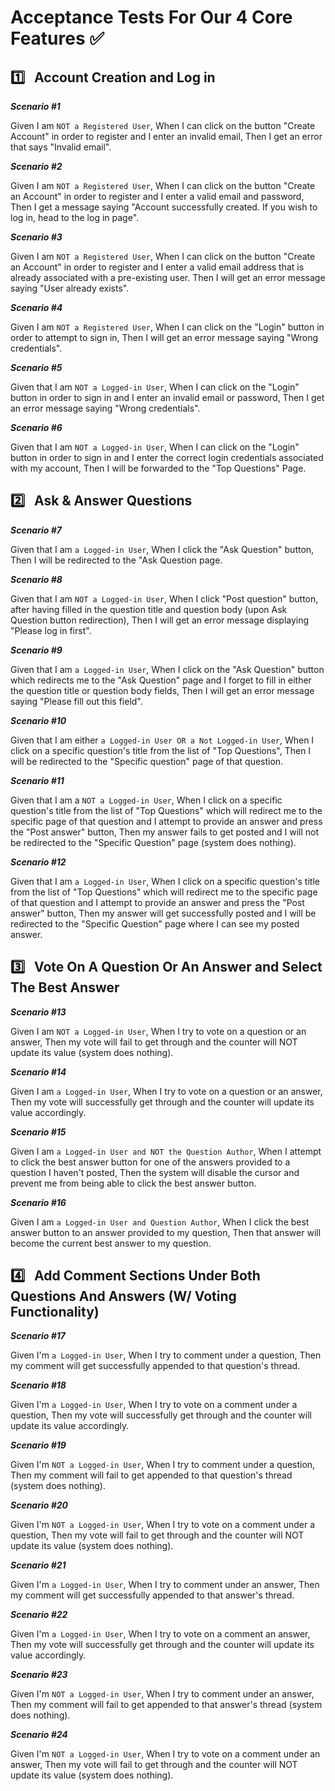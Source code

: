 # **Acceptance Tests For Our 4 Core Features** :white_check_mark: <br>

## :one: &nbsp; Account Creation and Log in

**_Scenario #1_**

Given I am `NOT a Registered User`,
When I can click on the button "Create Account" in order to register and I enter an invalid email,
Then I get an error that says "Invalid email".

**_Scenario #2_**

Given I am `NOT a Registered User`,
When I can click on the button "Create an Account" in order to register and I enter a valid email and password,
Then I get a message saying "Account successfully created. If you wish to log in, head to the log in page".

**_Scenario #3_**

Given I am `NOT a Registered User`,
When I can click on the button "Create an Account" in order to register and I enter a valid email address that is already associated with a pre-existing user.
Then I will get an error message saying "User already exists".


**_Scenario #4_**

Given I am `NOT a Registered User`,
When I can click on the "Login" button in order to attempt to sign in,
Then I will get an error message saying "Wrong credentials".


**_Scenario #5_**

Given that I am `NOT a Logged-in User`,
When I can click on the "Login" button in order to sign in and I enter an invalid email or password,
Then I get an error message saying "Wrong credentials".


**_Scenario #6_**

Given that I am `NOT a Logged-in User`,
When I can click on the "Login" button in order to sign in and I enter the correct login credentials associated with my account,
Then I will be forwarded to the "Top Questions" Page.


## :two: &nbsp; Ask & Answer Questions

**_Scenario #7_**

Given that I am `a Logged-in User`,
When I click the "Ask Question" button,
Then I will be redirected to the "Ask Question page.


**_Scenario #8_**

Given that I am `NOT a Logged-in User`,
When I click "Post question" button, after having filled in the question title and question body (upon Ask Question button redirection),
Then I will get an error message displaying "Please log in first".

**_Scenario #9_**

Given that I am `a Logged-in User`,
When I click on the "Ask Question" button which redirects me to the "Ask Question" page and I forget to fill in either the question title or question body fields,
Then I will get an error message saying "Please fill out this field".

**_Scenario #10_**

Given that I am either `a Logged-in User OR a Not Logged-in User`,
When I click on a specific question's title from the list of "Top Questions",
Then I will be redirected to the "Specific question" page of that question.

**_Scenario #11_**

Given that I am a `NOT a Logged-in User`,
When I click on a specific question's title from the list of "Top Questions" which will redirect me to the specific page of that question and I attempt to provide an answer and press the "Post answer" button,
Then my answer fails to get posted and I will not be redirected to the "Specific Question" page (system does nothing).

**_Scenario #12_**

Given that I am `a Logged-in User`,
When I click on a specific question's title from the list of "Top Questions" which will redirect me to the specific page of that question and I attempt to provide an answer and press the "Post answer" button,
Then my answer will get successfully posted and I will be redirected to the "Specific Question" page where I can see my posted answer.


## :three: &nbsp; Vote On A Question Or An Answer and Select The Best Answer


**_Scenario #13_** 

Given I am `NOT a Logged-in User`,
When I try to vote on a question or an answer,
Then my vote will fail to get through and the counter will NOT update its value (system does nothing).

**_Scenario #14_**

Given I am `a Logged-in User`,
When I try to vote on a question or an answer,
Then my vote will successfully get through and the counter will update its value accordingly.

**_Scenario #15_**

Given I am `a Logged-in User and NOT the Question Author`,
When I attempt to click the best answer button for one of the answers provided to a question I haven't posted,
Then the system will disable the cursor and prevent me from being able to click the best answer button.

**_Scenario #16_**

Given I am `a Logged-in User and Question Author`,
When I click the best answer button to an answer provided to my question,
Then that answer will become the current best answer to my question. 


## :four: &nbsp; Add Comment Sections Under Both Questions And Answers (W/ Voting Functionality)


**_Scenario #17_**

Given I'm `a Logged-in User`, 
When I try to comment under a question,
Then my comment will get successfully appended to that question's thread.

**_Scenario #18_**

Given I'm `a Logged-in User`, 
When I try to vote on a comment under a question,
Then my vote will successfully get through and the counter will update its value accordingly.

**_Scenario #19_**

Given I'm `NOT a Logged-in User`, 
When I try to comment under a question,
Then my comment will fail to get appended to that question's thread (system does nothing).

**_Scenario #20_**

Given I'm `NOT a Logged-in User`, 
When I try to vote on a comment under a question,
Then my vote will fail to get through and the counter will NOT update its value (system does nothing).


**_Scenario #21_**

Given I'm `a Logged-in User`, 
When I try to comment under an answer,
Then my comment will get successfully appended to that answer's thread.

**_Scenario #22_**

Given I'm `a Logged-in User`, 
When I try to vote on a comment an answer,
Then my vote will successfully get through and the counter will update its value accordingly.

**_Scenario #23_**

Given I'm `NOT a Logged-in User`, 
When I try to comment under an answer,
Then my comment will fail to get appended to that answer's thread (system does nothing).

**_Scenario #24_**

Given I'm `NOT a Logged-in User`, 
When I try to vote on a comment under an answer,
Then my vote will fail to get through and the counter will NOT update its value (system does nothing).










